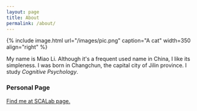 ```yaml
---
layout: page
title: About
permalink: /about/
---
```


{% include image.html url="/images/pic.png" caption="A cat" width=350 align="right" %}

My name is Miao Li. Although it's a frequent used name in China, I like its simpleness. I was born in Changchun, the capital city of Jilin province. I study *Cognitive Psychology*.

### Personal Page
[Find me at SCALab page.](http://www.scalab.cnrs.fr/index.php/en/staff-photos)
